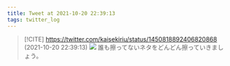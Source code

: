 ```yaml
---
title: Tweet at 2021-10-20 22:39:13
tags: twitter_log
---
```


> [!CITE] https://twitter.com/kaisekiriu/status/1450818892406820868 (2021-10-20 22:39:13)
> ![](https://twitter.com/kaisekiriu/status/1450818892406820868)
> 誰も擦ってないネタをどんどん擦っていきましょう。
